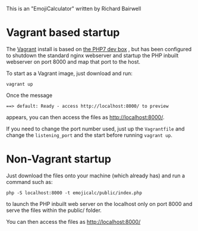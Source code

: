 This is an "EmojiCalculator" written by Richard Bairwell

Vagrant based startup
=====================
The [Vagrant](https://vagrantup.com) install is based on [the PHP7 dev box](https://github.com/rlerdorf/php7dev) , but has been
configured to shutdown the standard nginx webserver and startup the PHP inbuilt webserver
on port 8000 and map that port to the host.

To start as a Vagrant image, just download and run:
```
vagrant up
```
Once the message
```
==> default: Ready - access http://localhost:8000/ to preview
```
appears, you can then access the files as [http://localhost:8000/](http://localhost:8000/).

If you need to change the port number used, just up the ``Vagrantfile`` and change
the ``listening_port`` and the start before running ``vagrant up``.

Non-Vagrant startup
===================
Just download the files onto your machine (which already has) and run a command such as:
```
php -S localhost:8000 -t emojicalc/public/index.php
```
to launch the PHP inbuilt web server on the localhost only on port 8000 and serve the
files within the public/ folder.

You can then access the files as [http://localhost:8000/](http://localhost:8000/)
